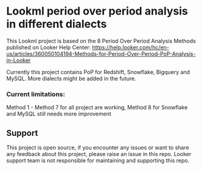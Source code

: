 # Lookml period over period analysis in different dialects


This Lookml project is based on the 8 Period Over Period Analysis Methods published on Looker Help Center: https://help.looker.com/hc/en-us/articles/360050104194-Methods-for-Period-Over-Period-PoP-Analysis-in-Looker

Currently this project contains PoP for Redshift, Snowflake, Bigquery and MySQL. More dialects might be added in the future.

### Current limitations:
Method 1 - Method 7 for all project are working, Method 8 for Snowflake and MySQL still needs more improvement

## Support
This project is open source, if you encounter any issues or want to share any feedback about this project, please raise an issue in this repo. Looker support team is not responsible for maintaining and supporting this repo.
